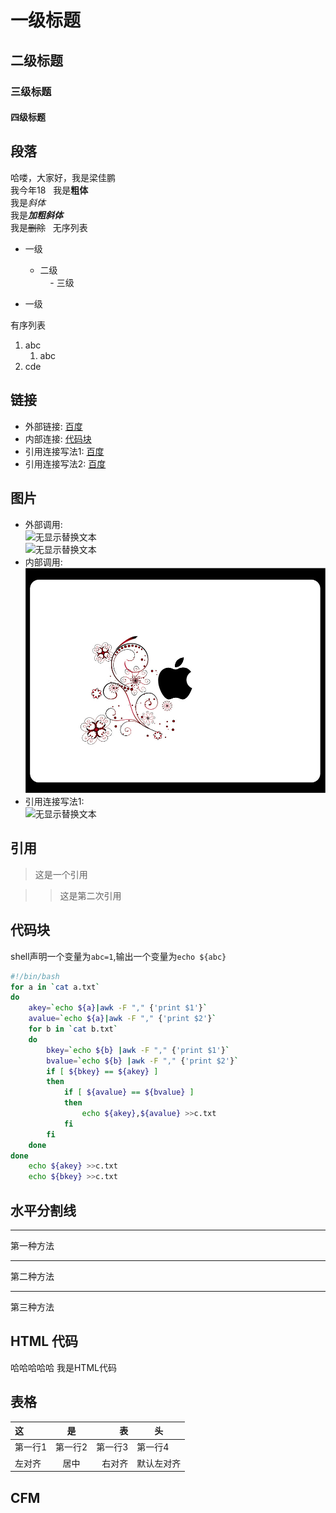 # 一级标题
## 二级标题
### 三级标题
#### 四级标题

## 段落
哈喽，大家好，我是梁佳鹏  
我今年18  
我是**粗体**  
我是*斜体*  
我是***加粗斜体***  
我是~~删除~~  
无序列表  

- 一级  
    - 二级  
        - 三级  
    
- 一级

有序列表

1. abc  
    1. abc  
2. cde  

## 链接  
- 外部链接: [百度](http://www.baidu.com)
- 内部连接: [代码块](README.md#代码块)  
- 引用连接写法1: [百度]  
- 引用连接写法2: [百度][baidu] 

[百度]: http://www.baidu.com
[baidu]: http://www.baidu.com

## 图片  
- 外部调用:  
![无显示替换文本](http://img.zcool.cn/community/01690955496f930000019ae92f3a4e.jpg@2o.jpg "鼠标悬停显示")  
![无显示替换文本](https://www.baidu.com/img/bd_logo1.png "鼠标悬停显示")  
- 内部调用:  
![无显示替换文本,可为空](./test.jpg "鼠标悬停显示")  
- 引用连接写法1:  
![无显示替换文本][图片1]

[图片1]: https://www.baidu.com/img/bd_logo1.png




## 引用  
>这是一个引用

>>这是第二次引用

## 代码块  

shell声明一个变量为`abc=1`,输出一个变量为`echo ${abc}`
```bash
#!/bin/bash
for a in `cat a.txt`
do
    akey=`echo ${a}|awk -F "," {'print $1'}`
    avalue=`echo ${a}|awk -F "," {'print $2'}`
    for b in `cat b.txt`
    do
        bkey=`echo ${b} |awk -F "," {'print $1'}`
        bvalue=`echo ${b} |awk -F "," {'print $2'}`
        if [ ${bkey} == ${akey} ]
        then
            if [ ${avalue} == ${bvalue} ]
            then
                echo ${akey},${avalue} >>c.txt
            fi
        fi
    done
done
    echo ${akey} >>c.txt
    echo ${bkey} >>c.txt
```


## 水平分割线  

---
第一种方法  
***  
第二种方法  
___  
第三种方法  

## HTML 代码  
<!--
支持所有的html代码编写
-->
<p align'center'>哈哈哈哈哈 我是HTML代码</p>


## 表格
|这 |是 |表 |头 |
|:--|:-:|---:|---|
|第一行1|第一行2|第一行3|第一行4|
|左对齐|居中|右对齐|默认左对齐|


## CFM

